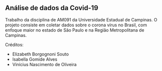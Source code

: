 ## Análise de dados da Covid-19 

Trabalho da disciplina de AM091 da Universidade Estadual de Campinas. 
O projeto consiste em coletar dados sobre o corona vírus no Brasil, com enfoque maior no estado de São Paulo e na Região Metropolitana de Campinas. 

Créditos: 
- Elizabeth Borgognoni Souto
- Isabella Gomide Alves
- Vinícius Nascimento de Oliveira
